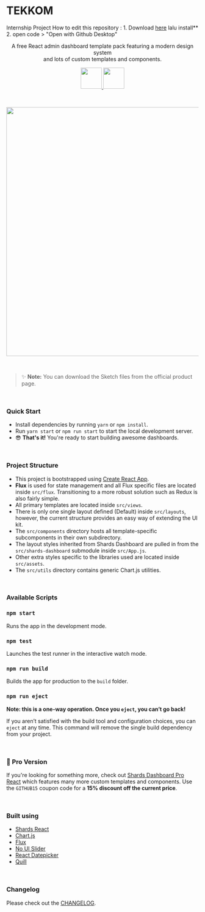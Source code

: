 # TEKKOM

   Internship Project
    How to edit this repository :
        1. Download [here](https://github.com/facebook/create-react-app) lalu install** 
        2. open code > "Open with Github Desktop"

  <p align="center">
  A free React admin dashboard template pack featuring a modern design system <br />  and lots of custom templates and components.
  </p>

  <p align="center">
    <a href="https://designrevision.com/demo/shards-dashboard-lite-react">
      <img height="55px" src="assets/btn-live-preview.png" />
    </a>
    <a href="https://designrevision.com/downloads/shards-dashboard-lite-react">
      <img height="55px" src="assets/btn-learn-more.png" />
    </a>
  </p>

  <br />

  <p align="center">
  <a href="https://designrevision.com/downloads/shards-dashboard-lite-react">
  <img src="assets/demo-preview.gif" width="650" />
  </a>
  </p>

  <br />

  > ✨ **Note:** You can download the Sketch files from the official product page.

  <br />

  ### Quick Start

  - Install dependencies by running `yarn` or `npm install`.
  - Run `yarn start` or `npm run start` to start the local development server.
  - 😎 **That's it!** You're ready to start building awesome dashboards.

  <br />

  ### Project Structure

  - This project is bootstrapped using [Create React App](https://github.com/facebook/create-react-app).
  - **Flux** is used for state management and all Flux specific files are located inside `src/flux`. Transitioning to a more robust solution such as Redux is also fairly simple.
  - All primary templates are located inside `src/views`.
  - There is only one single layout defined (Default) inside `src/layouts`, however, the current structure provides an easy way of extending the UI kit.
  - The `src/components` directory hosts all template-specific subcomponents in their own subdirectory.
  - The layout styles inherited from Shards Dashboard are pulled in from the `src/shards-dashboard` submodule inside `src/App.js`.
  - Other extra styles specific to the libraries used are located inside `src/assets`.
  - The `src/utils` directory contains generic Chart.js utilities.

  <br />

  ### Available Scripts

  ### `npm start`

  Runs the app in the development mode.

  ### `npm test`

  Launches the test runner in the interactive watch mode.

  ### `npm run build`

  Builds the app for production to the `build` folder.

  ### `npm run eject`

  **Note: this is a one-way operation. Once you `eject`, you can’t go back!**

  If you aren’t satisfied with the build tool and configuration choices, you can `eject` at any time. This command will remove the single build dependency from your project.

  <br />

  ### 🌟 Pro Version

  If you're looking for something more, check out [Shards Dashboard Pro React](https://designrevision.com/downloads/shards-dashboard-pro-react/) which features many more custom templates and components. Use the `GITHUB15` coupon code for a **15% discount off the current price**.

  <br />

  ### Built using

  - [Shards React](https://github.com/designrevision/shards-react)
  - [Chart.js](https://www.chartjs.org/)
  - [Flux](https://facebook.github.io/flux/)
  - [No UI Slider](https://refreshless.com/nouislider/)
  - [React Datepicker](https://www.npmjs.com/package/react-datepicker)
  - [Quill](https://quilljs.com/)

  <br />

  ### Changelog

  Please check out the [CHANGELOG](CHANGELOG.md).

